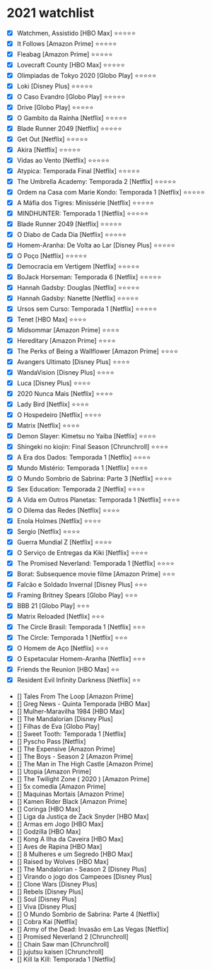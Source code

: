 # 2021 watchlist

- [x] Watchmen, Assistido [HBO Max] ⭐⭐⭐⭐⭐
- [x] It Follows [Amazon Prime] ⭐⭐⭐⭐⭐
- [x] Fleabag [Amazon Prime] ⭐⭐⭐⭐⭐
- [x] Lovecraft County [HBO Max] ⭐⭐⭐⭐⭐
- [x] Olimpiadas de Tokyo 2020 [Globo Play] ⭐⭐⭐⭐⭐
- [x] Loki [Disney Plus] ⭐⭐⭐⭐⭐
- [x] O Caso Evandro [Globo Play] ⭐⭐⭐⭐⭐
- [x] Drive [Globo Play] ⭐⭐⭐⭐⭐
- [x] O Gambito da Rainha [Netflix] ⭐⭐⭐⭐⭐
- [x] Blade Runner 2049 [Netflix] ⭐⭐⭐⭐⭐
- [x] Get Out [Netflix] ⭐⭐⭐⭐⭐
- [x] Akira [Netflix] ⭐⭐⭐⭐⭐
- [x] Vidas ao Vento [Netflix] ⭐⭐⭐⭐⭐
- [x] Atypica: Temporada Final [Netflix] ⭐⭐⭐⭐⭐
- [x] The Umbrella Academy: Temporada 2 [Netflix] ⭐⭐⭐⭐⭐
- [x] Ordem na Casa com Marie Kondo: Temporada 1 [Netflix] ⭐⭐⭐⭐⭐
- [x] A Máfia dos Tigres: Minissérie [Netflix] ⭐⭐⭐⭐⭐
- [x] MINDHUNTER: Temporada 1 [Netflix] ⭐⭐⭐⭐⭐
- [x] Blade Runner 2049 [Netflix] ⭐⭐⭐⭐⭐
- [x] O Diabo de Cada Dia [Netflix] ⭐⭐⭐⭐⭐
- [x] Homem-Aranha: De Volta ao Lar [Disney Plus] ⭐⭐⭐⭐⭐
- [x] O Poço [Netflix] ⭐⭐⭐⭐⭐
- [x] Democracia em Vertigem [Netflix] ⭐⭐⭐⭐⭐
- [x] BoJack Horseman: Temporada 6 [Netflix] ⭐⭐⭐⭐⭐
- [x] Hannah Gadsby: Douglas [Netflix] ⭐⭐⭐⭐⭐
- [x] Hannah Gadsby: Nanette [Netflix] ⭐⭐⭐⭐⭐
- [x] Ursos sem Curso: Temporada 1 [Netflix] ⭐⭐⭐⭐⭐
- [x] Tenet [HBO Max] ⭐⭐⭐⭐
- [x] Midsommar [Amazon Prime] ⭐⭐⭐⭐
- [x] Hereditary [Amazon Prime] ⭐⭐⭐⭐
- [x] The Perks of Being a Wallflower [Amazon Prime] ⭐⭐⭐⭐
- [x] Avangers Ultimato  [Disney Plus] ⭐⭐⭐⭐
- [x] WandaVision  [Disney Plus] ⭐⭐⭐⭐
- [x] Luca  [Disney Plus] ⭐⭐⭐⭐
- [x] 2020 Nunca Mais [Netflix] ⭐⭐⭐⭐
- [x] Lady Bird [Netflix] ⭐⭐⭐⭐
- [x] O Hospedeiro [Netflix] ⭐⭐⭐⭐
- [x] Matrix [Netflix] ⭐⭐⭐⭐
- [x] Demon Slayer: Kimetsu no Yaiba [Netflix] ⭐⭐⭐⭐
- [x] Shingeki no kiojin: Final Season [Chrunchroll] ⭐⭐⭐⭐
- [x] A Era dos Dados: Temporada 1 [Netflix] ⭐⭐⭐⭐
- [x] Mundo Mistério: Temporada 1 [Netflix] ⭐⭐⭐⭐
- [x] O Mundo Sombrio de Sabrina: Parte 3 [Netflix] ⭐⭐⭐⭐
- [x] Sex Education: Temporada 2 [Netflix] ⭐⭐⭐⭐
- [x] A Vida em Outros Planetas: Temporada 1 [Netflix] ⭐⭐⭐⭐
- [x] O Dilema das Redes [Netflix] ⭐⭐⭐⭐
- [x] Enola Holmes [Netflix] ⭐⭐⭐⭐
- [x] Sergio [Netflix] ⭐⭐⭐⭐
- [x] Guerra Mundial Z [Netflix] ⭐⭐⭐⭐
- [x] O Serviço de Entregas da Kiki [Netflix] ⭐⭐⭐⭐
- [x] The Promised Neverland: Temporada 1 [Netflix] ⭐⭐⭐⭐
- [x] Borat: Subsequence movie filme [Amazon Prime] ⭐⭐⭐
- [x] Falcão e Soldado Invernal  [Disney Plus] ⭐⭐⭐
- [x] Framing Britney Spears [Globo Play] ⭐⭐⭐
- [x] BBB 21 [Globo Play] ⭐⭐⭐
- [x] Matrix Reloaded [Netflix] ⭐⭐⭐
- [x] The Circle Brasil: Temporada 1 [Netflix] ⭐⭐⭐
- [x] The Circle: Temporada 1 [Netflix] ⭐⭐⭐
- [x] O Homem de Aço [Netflix] ⭐⭐⭐
- [x] O Espetacular Homem-Aranha [Netflix] ⭐⭐⭐
- [x] Friends the Reunion [HBO Max] ⭐⭐
- [x] Resident Evil Infinity Darkness [Netflix] ⭐⭐
- [] Tales From The Loop [Amazon Prime]
- [] Greg News - Quinta Temporada [HBO Max]
- [] Mulher-Maravilha 1984 [HBO Max]
- [] The Mandalorian [Disney Plus]
- [] Filhas de Eva [Globo Play]
- [] Sweet Tooth: Temporada 1 [Netflix]
- [] Pyscho Pass [Netflix]
- [] The Expensive [Amazon Prime]
- [] The Boys - Season 2 [Amazon Prime]
- [] The Man in The High Castle [Amazon Prime]
- [] Utopia [Amazon Prime]
- [] The Twilight Zone ( 2020 ) [Amazon Prime]
- [] 5x comedia [Amazon Prime]
- [] Maquinas Mortais [Amazon Prime]
- [] Kamen Rider Black [Amazon Prime]
- [] Coringa [HBO Max]
- [] Liga da Justiça de Zack Snyder [HBO Max]
- [] Armas em Jogo [HBO Max]
- [] Godzilla [HBO Max]
- [] Kong A Ilha da Caveira [HBO Max]
- [] Aves de Rapina [HBO Max]
- [] 8 Mulheres e um Segredo [HBO Max]
- [] Raised by Wolves [HBO Max]
- [] The Mandalorian - Season 2 [Disney Plus]
- [] Virando o jogo dos Campeoes [Disney Plus]
- [] Clone Wars [Disney Plus]
- [] Rebels [Disney Plus]
- [] Soul [Disney Plus]
- [] Viva [Disney Plus]
- [] O Mundo Sombrio de Sabrina: Parte 4 [Netflix]
- [] Cobra Kai [Netflix]
- [] Army of the Dead: Invasão em Las Vegas [Netflix]
- [] Promised Neverland 2 [Chrunchroll]
- [] Chain Saw man [Chrunchroll]
- [] jujutsu kaisen [Chrunchroll]
- [] Kill la Kill: Temporada 1 [Netflix]
